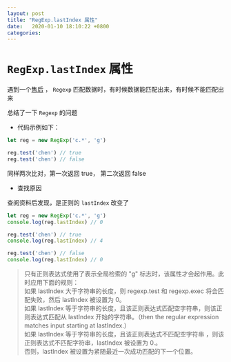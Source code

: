 ```yaml
---
layout: post
title: "RegExp.lastIndex 属性"
date:   2020-01-10 18:10:22 +0800
categories:
---
```

# `RegExp.lastIndex` 属性

遇到一个[售后](http://jira.rccchina.com/browse/PG-2081) ，
`Regexp` 匹配数据时，有时候数据能匹配出来，有时候不能匹配出来

总结了一下 `Regexp` 的问题

- 代码示例如下：
```js
let reg = new RegExp('c.*', 'g')

reg.test('chen') // true
reg.test('chen') // false

```

同样两次比对，第一次返回 true， 第二次返回 false

- 查找原因

查阅资料后发现，是正则的 `lastIndex` 改变了

```js
let reg = new RegExp('c.*', 'g')
console.log(reg.lastIndex) // 0

reg.test('chen') // true
console.log(reg.lastIndex) // 4

reg.test('chen') // false
console.log(reg.lastIndex) // 0
```

> 只有正则表达式使用了表示全局检索的 "g" 标志时，该属性才会起作用。此时应用下面的规则：\
如果 lastIndex 大于字符串的长度，则 regexp.test 和 regexp.exec 将会匹配失败，然后 lastIndex 被设置为 0。\
如果 lastIndex 等于字符串的长度，且该正则表达式匹配空字符串，则该正则表达式匹配从 lastIndex 开始的字符串。（then the regular expression matches input starting at lastIndex.）\
如果 lastIndex 等于字符串的长度，且该正则表达式不匹配空字符串 ，则该正则表达式不匹配字符串，lastIndex 被设置为 0.。\
否则，lastIndex 被设置为紧随最近一次成功匹配的下一个位置。